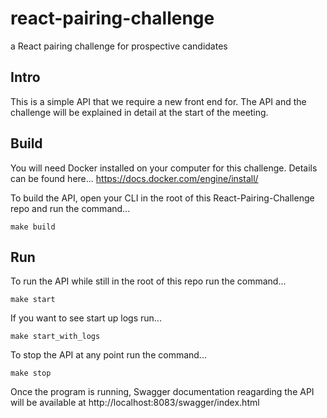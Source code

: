 # react-pairing-challenge
a React pairing challenge for prospective candidates

## Intro
This is a simple API that we require a new front end for. The API and the challenge will be explained in detail at the start of the meeting.

## Build
You will need Docker installed on your computer for this challenge. Details can be found here... https://docs.docker.com/engine/install/

To build the API, open your CLI in the root of this React-Pairing-Challenge repo and run the command...
```
make build
```

## Run
To run the API while still in the root of this repo run the command...
```
make start
```
If you want to see start up logs run...
```
make start_with_logs
```
To stop the API at any point run the command...
```
make stop
```

Once the program is running, Swagger documentation reagarding the API will be available at http://localhost:8083/swagger/index.html